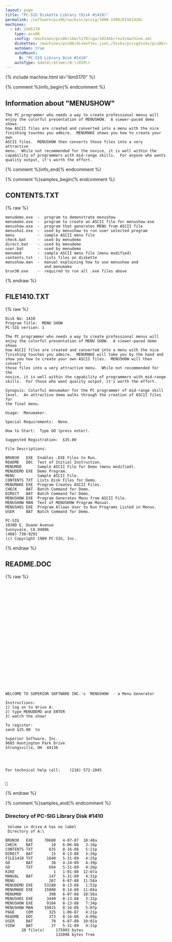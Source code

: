 ```yaml
---
layout: page
title: "PC-SIG Diskette Library (Disk #1410)"
permalink: /software/pcx86/sw/misc/pcsig/1000-1999/DISK1410/
machines:
  - id: ibm5170
    type: pcx86
    config: /machines/pcx86/ibm/5170/cga/1024kb/rev3/machine.xml
    diskettes: /machines/pcx86/diskettes.json,/disks/pcsigdisks/pcx86/diskettes.json
    autoGen: true
    autoMount:
      B: "PC-SIG Library Disk #1410"
    autoType: $date\r$time\rB:\rDIR\r
---
```


{% include machine.html id="ibm5170" %}

{% comment %}info_begin{% endcomment %}

## Information about "MENUSHOW"

    The PC programmer who needs a way to create professional menus will
    enjoy the colorful presentation of MENUSHOW.  A viewer-paced demo shows
    how ASCII files are created and converted into a menu with the nice
    finishing touches you admire.  MENUMAKE shows you how to create your own
    ASCII files.  MENUSHOW then converts those files into a very attractive
    menu.  While not recommended for the novice, it is well within the
    capability of programmers with mid-range skills.  For anyone who wants
    quality output, it's worth the effort.
{% comment %}info_end{% endcomment %}

{% comment %}samples_begin{% endcomment %}

## CONTENTS.TXT

{% raw %}
```
menudemo.exe  -  program to demonstrate menushow
menumake.exe  -  program to create an ASCII file for menushow.exe
menushow.exe  -  program that generates MENU from ASCII file
menusho1.exe  -  used by menushow to run user selected program
menu          -  sample ASCII menu file
check.bat     -  used by menudemo
direct.bat    -  used by menudemo
user.bat      -  used by menudemo
menumod       -  sample ASCII menu file (menu modified)
contents.txt  -  lists files on diskette
menushow.man  -  manual explaining how to use menushow and
                 and menumake
brun30.exe    -  required to run all .exe files above
```
{% endraw %}

## FILE1410.TXT

{% raw %}
```
Disk No: 1410
Program Title:  MENU SHOW
PC-SIG version: 1

The PC programmer who needs a way to create professional menus will
enjoy the colorful presentation of MENU SHOW.  A viewer-paced demo shows
how ASCII files are created and converted into a menu with the nice
finishing touches you admire.  MENUMAKE will take you by the hand and
show you how to create your own ASCII files.  MENUSHOW will then convert
those files into a very attractive menu.  While not recommended for the
novice, it is well within the capability of programmers with mid-range
skills.  For those who want quality output, it's worth the effort.

Synopsis: Colorful menumaker for the PC programmer of mid-range skill
level.  An attractive demo walks through the creation of ASCII files for
the final menu.

Usage:  Menumaker.

Special Requirements:  None.

How to Start:  Type GO (press enter).

Suggested Registration:  $35.00

File Descriptions:

BRUN30   EXE  Enables .EXE Files to Run.
README   DOC  Text of Initial Instruction.
MENUMOD       Sample ASCII File for Demo (menu modified).
MENUDEMO EXE  Demo Program.
MENU          Sample ASCII File.
CONTENTS TXT  Lists Disk Files for Demo.
MENUMAKE EXE  Program Creates ASCII Files.
CHECK    BAT  Batch Command for Demo.
DIRECT   BAT  Batch Command for Demo.
MENUSHOW EXE  Program Generates Menu from ASCII File.
MENUSHOW MAN  Text of MENUSHOW Program Manual.
MENUSHO1 EXE  Program Allows User to Run Programs Listed in Menus.
USER     BAT  Batch Command for Demo.

PC-SIG
1030D E. Duane Avenue
Sunnyvale, CA 94086
(408) 730-9291
(c) Copyright 1989 PC-SIG, Inc.

```
{% endraw %}

## README.DOC

{% raw %}
```
























WELCOME TO SUPERIOR SOFTWARE INC.'s  MENUSHOW  - a Menu Generator

Instructions:
1) log on to drive A:
2) type MENUDEMO and ENTER
3) watch the show!

To register:
send $25.00  to

Superior Software, Inc.
9685 Huntington Park Drive
Strongsville, OH  44136




For technical help call:    (216) 572-1045



```
{% endraw %}

{% comment %}samples_end{% endcomment %}

### Directory of PC-SIG Library Disk #1410

     Volume in drive A has no label
     Directory of A:\

    BRUN30   EXE     70680   4-07-87  10:48a
    CHECK    BAT        18   6-06-88   3:16p
    CONTENTS TXT       635   8-16-88   5:21p
    DIRECT   BAT        15   8-13-88   3:26p
    FILE1410 TXT      1640   5-31-89   4:25p
    GO       BAT        38   4-24-89   4:39p
    GO       TXT       694   5-31-89   4:26p
    KIKE                 1   1-01-80  12:07a
    MANUAL   BAT       147   5-31-89   4:31p
    MENU               267   6-07-88  11:58a
    MENUDEMO EXE     53288   8-13-88   1:52p
    MENUMAKE EXE     15008   8-14-88  11:04a
    MENUMOD            398   6-07-88  10:56a
    MENUSHO1 EXE      3440   8-13-88   3:32p
    MENUSHOW EXE      9104   8-13-88   7:34p
    MENUSHOW MAN     19815   8-16-88   5:07p
    PAGE     COM       325   1-06-87   4:21p
    README   DOC       373   8-16-88   4:09p
    USER     BAT        70   6-07-88  10:02a
    VIEW     BAT        37   5-31-89   4:31p
           20 file(s)     175993 bytes
                          132096 bytes free
